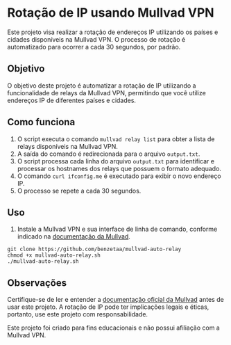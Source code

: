 # Rotação de IP usando Mullvad VPN

Este projeto visa realizar a rotação de endereços IP utilizando os países e cidades disponíveis na Mullvad VPN. O processo de rotação é automatizado para ocorrer a cada 30 segundos, por padrão.

## Objetivo

O objetivo deste projeto é automatizar a rotação de IP utilizando a funcionalidade de relays da Mullvad VPN, permitindo que você utilize endereços IP de diferentes países e cidades.

## Como funciona

1. O script executa o comando `mullvad relay list` para obter a lista de relays disponíveis na Mullvad VPN.
2. A saída do comando é redirecionada para o arquivo `output.txt`.
3. O script processa cada linha do arquivo `output.txt` para identificar e processar os hostnames dos relays que possuem o formato adequado.
5. O comando `curl ifconfig.me` é executado para exibir o novo endereço IP.
6. O processo se repete a cada 30 segundos.

## Uso

1. Instale a Mullvad VPN e sua interface de linha de comando, conforme indicado na [documentação da Mullvad](https://mullvad.net/pt/help/how-use-mullvad-cli/).
```
git clone https://github.com/benzetaa/mullvad-auto-relay
chmod +x mullvad-auto-relay.sh
./mullvad-auto-relay.sh
```

## Observações

Certifique-se de ler e entender a [documentação oficial da Mullvad](https://mullvad.net/pt/help/how-use-mullvad-cli/) antes de usar este projeto. A rotação de IP pode ter implicações legais e éticas, portanto, use este projeto com responsabilidade.

Este projeto foi criado para fins educacionais e não possui afiliação com a Mullvad VPN.